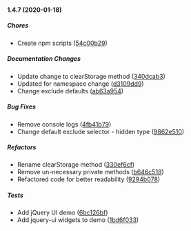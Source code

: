 
#### 1.4.7 (2020-01-18)

##### Chores

*  Create npm scripts ([54c00b29](https://github.com/pjjonesnz/saveMyForm.jquery/commit/54c00b29fb35264eaa9b7a2e65c778ba5e8da73f))

##### Documentation Changes

*  Update change to clearStorage method ([340dcab3](https://github.com/pjjonesnz/saveMyForm.jquery/commit/340dcab3245fa2438096d09845096cb9b2d9d148))
*  Updated for namespace change ([d3109dd9](https://github.com/pjjonesnz/saveMyForm.jquery/commit/d3109dd932caca8a91fbef7a192076b1ad84aa2b))
*  Change exclude defaults ([ab63a954](https://github.com/pjjonesnz/saveMyForm.jquery/commit/ab63a954615fe833ce8385b91f234d2a9890202b))

##### Bug Fixes

*  Remove console logs ([4fb41b79](https://github.com/pjjonesnz/saveMyForm.jquery/commit/4fb41b7999e74a73224c0fa646bb8ea7ce2f9d99))
*  Change default exclude selector - hidden type ([9862e510](https://github.com/pjjonesnz/saveMyForm.jquery/commit/9862e510d7b462c9ff3db0e3201b21e589411d85))

##### Refactors

*  Rename clearStorage method ([330ef6cf](https://github.com/pjjonesnz/saveMyForm.jquery/commit/330ef6cf568094f3f8db46f02d46f20267bbe0aa))
*  Remove un-necessary private methods ([b646c518](https://github.com/pjjonesnz/saveMyForm.jquery/commit/b646c5187fd28be0bf2aac74287d0dcfefa2fe40))
*  Refactored code for better readability ([9294b078](https://github.com/pjjonesnz/saveMyForm.jquery/commit/9294b0783fbc51fc261f4472bad8f57666cf48ed))

##### Tests

*  Add jQuery UI demo ([6bc126bf](https://github.com/pjjonesnz/saveMyForm.jquery/commit/6bc126bf3d9e19cd69b84953629a72da6f26bf1d))
*  Add jquery-ui widgets to demo ([1bd6f033](https://github.com/pjjonesnz/saveMyForm.jquery/commit/1bd6f033e5056aa4ab6a513a5cd467c7784f988e))